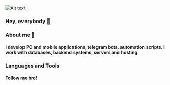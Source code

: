![Alt text](https://media.giphy.com/media/l2qJnXbUzQAeY/giphy.gif)

### Hey, everybody 🙈

### About me 🦂

#### I develop PC and mobile applications, telegram bots, automation scripts. I work with databases, backend systems, servers and hosting.


### Languages and Tools

#### Follow me bro!


